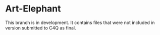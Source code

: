 # Art-Elephant

This branch is in development. It contains files that were not included in version submitted to C4Q as final.